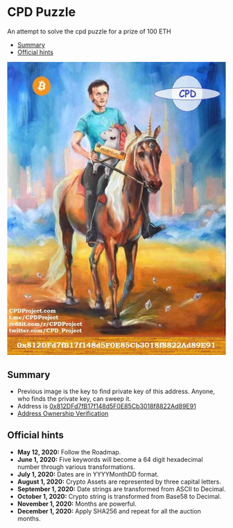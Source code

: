 # CPD Puzzle

An attempt to solve the cpd puzzle for a prize of 100 ETH

- [Summary](#summary)
- [Official hints](#official-hints)

![puzzle picture](./100_eth_puzzle.jpg)

## Summary

- Previous image is the key to find private key of this address. Anyone, who finds the private key, can sweep it.
- Address is [0x812DFd7fB17f148d5F0E85Cb3018f8822Ad89E91](https://etherscan.io/address/0x812DFd7fB17f148d5F0E85Cb3018f8822Ad89E91)
- [Address Ownership Verification](https://etherscan.io/verifySig/2021)

## Official hints

- **May 12, 2020:** Follow the Roadmap.
- **June 1, 2020:** Five keywords will become a 64 digit hexadecimal number through various transformations.
- **July 1, 2020:** Dates are in YYYYMonthDD format.
- **August 1, 2020:** Crypto Assets are represented by three capital letters.
- **September 1, 2020:** Date strings are transformed from ASCII to Decimal.
- **October 1, 2020:** Crypto string is transformed from Base58 to Decimal.
- **November 1, 2020:** Months are powerful.
- **December 1, 2020:** Apply SHA256 and repeat for all the auction months.
